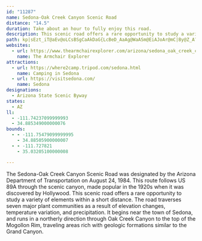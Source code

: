 ```yaml
---
id: "11287"
name: Sedona-Oak Creek Canyon Scenic Road
distance: "14.5"
duration: Take about an hour to fully enjoy this road.
description: This scenic road offers a rare opportunity to study a variety of elements within a short distance. The road traverses seven major plant communities as a result of elevation changes, temperature variation, and precipitation.
path: kp|sEzt_iT@aEv@oLCsBSgCaAkDaG{LcBeD_AaAg@WaASm@EiAJoAr@mC|By@Z_A?yCm@gGgBmCwAeCgBwBy@mCc@iEGgG_A}DGmBYoBk@gC_BsF{FoNuHaFyAuBQoAFmAh@sChBo@V{AVkBFkNeBcCKkEXuD[c@FmBrAwFrFq@b@wD`@kBj@sJ`FkAlAo@rA}@dCk@`Aw@x@oPrI_DDwCk@sGaCwA_@u@D}@^k@r@Of@g@zFsAjLKr@q@xB{@~@kAz@qHzD}GrBkKdEgCrCk@pA}BbI}CjIqJhIwHlFyAxAmBtCyBrAaMxF_KpAoDKm@P_BhA}Av@eCj@cBFsLk@uBBcGlAgAAsBWyFtBmBVwB?eCe@qH{CcGqAcCgAs@KiM`@oBImEiAWI_EqFyDs@iBaAyAk@gFmAu@?i@LoCrBkAXu@BoAQgAe@yEgG_A{AwBqAaLaEeLcCyFs@cBEo@Jm@VcBjAeBlB}@f@yAXiAEqNiD_KwCoD_By@m@gA_C_BgBoAaAmAk@qB_B}@gBSw@SuARkC|@sAxAwAZi@^wAb@{BBe@Sw@o@uAaGgIcCmEYY[KwCD_AJ_@NsCvCcDjBaWnG_BLyAQy@i@sC_DqAeAyEkCeBi@mAw@wAaB_AkB_BmBs@e@k@QeAGw@Ay@HuAd@aH`FeFrEaApA_BrAcAf@gC~@eKj@}Js@iB_@wB@oCo@{ASuIc@kDYeB_@oIiCeBc@wBS}EWcFg@uA_A]?e@Ve@r@?d@n@`C?d@c@nBCv@RxBCzAOn@a@x@Ir@?`AHr@x@xAF^Gb@g@Xe@QOS[gHPyAAi@]aESYq@_@sCPYCs@i@[I]DUVAZRj@tEd@z@~@XdBUxBC`Ba@rASlB]p@aAj@gGhBSV[dBYTOBYOM]?c@`@gAjA_Ax@SnBmA`Bo@JSh@mDEm@Ye@cBm@e@Eq@J_@f@aA~CSrAU^mAxAk@XiAEuCsAEm@LWnB{@V]Fm@c@mIGwQc@yAe@y@mAeA_BYgFX
websites:
  - url: https://www.thearmchairexplorer.com/arizona/sedona_oak_creek_canyon_scenic_road.php
    name: The Armchair Explorer
attractions:
  - url: https://where2camp.tripod.com/sedona.html
    name: Camping in Sedona
  - url: https://visitsedona.com/
    name: Sedona
designations:
  - Arizona State Scenic Byway
states:
  - AZ
ll:
  - -111.74237099999993
  - 34.885349000000076
bounds:
  - - -111.75479099999995
    - 34.88505900000007
  - - -111.727821
    - 35.03205100000008

---
```


The Sedona-Oak Creek Canyon Scenic Road was designated by the Arizona Department of Transportation on August 24, 1984. This route follows US 89A through the scenic canyon, made popular in the 1920s when it was discovered by Hollywood. This scenic road offers a rare opportunity to study a variety of elements within a short distance. The road traverses seven major plant communities as a result of elevation changes, temperature variation, and precipitation. It begins near the town of Sedona, and runs in a northerly direction through Oak Creek Canyon to the top of the Mogollon Rim, traveling areas rich with geologic formations similar to the Grand Canyon.
